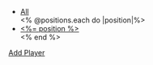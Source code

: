 <ul class="tabs">
    <li class="tab col s1"><a href="#all">All</a></li>
    <% @positions.each do |position|%>
    <li class="tab col s1"><a href="#<%=position%>"><%= position %></a></li>
    <% end %>
</ul>


<td><a class="waves-effect waves-light btn green accent-2" href="/players/<%= player.id %>/edit">Add Player</a><td>
